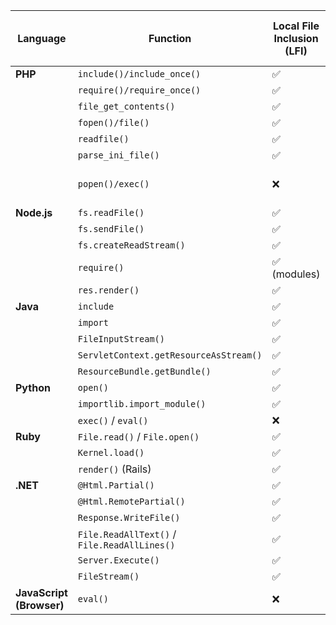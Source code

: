 | **Language**             | **Function**                                 | **Local File Inclusion (LFI)** | **Remote File Inclusion (RFI)** | **Code Execution**    |  
| ------------------------ | -------------------------------------------- | ------------------------------ | ------------------------------- | --------------------- |  
| **PHP**                  | `include()/include_once()`                   | ✅                              | ✅                               | ✅                     |  
|                          | `require()/require_once()`                   | ✅                              | ✅                               | ❌                     |  
|                          | `file_get_contents()`                        | ✅                              | ❌                               | ✅                     |  
|                          | `fopen()/file()`                             | ✅                              | ❌                               | ❌                     |  
|                          | `readfile()`                                 | ✅                              | ❌                               | ❌                     |  
|                          | `parse_ini_file()`                           | ✅                              | ❌                               | ❌                     |  
|                          | `popen()/exec()`                             | ❌                              | ❌                               | ✅ (with shell access) |  
| **Node.js**              | `fs.readFile()`                              | ✅                              | ❌                               | ❌                     |  
|                          | `fs.sendFile()`                              | ✅                              | ❌                               | ❌                     |  
|                          | `fs.createReadStream()`                      | ✅                              | ❌                               | ❌                     |  
|                          | `require()`                                  | ✅ (modules)                    | ❌                               | ❌                     |  
|                          | `res.render()`                               | ✅                              | ✅                               | ❌                     |  
| **Java**                 | `include`                                    | ✅                              | ❌                               | ❌                     |  
|                          | `import`                                     | ✅                              | ✅                               | ✅                     |  
|                          | `FileInputStream()`                          | ✅                              | ❌                               | ❌                     |  
|                          | `ServletContext.getResourceAsStream()`       | ✅                              | ❌                               | ❌                     |  
|                          | `ResourceBundle.getBundle()`                 | ✅                              | ❌                               | ❌                     |  
| **Python**               | `open()`                                     | ✅                              | ❌                               | ❌                     |  
|                          | `importlib.import_module()`                  | ✅                              | ❌                               | ❌                     |  
|                          | `exec()` / `eval()`                          | ❌                              | ❌                               | ✅                     |  
| **Ruby**                 | `File.read()` / `File.open()`                | ✅                              | ❌                               | ❌                     |  
|                          | `Kernel.load()`                              | ✅                              | ❌                               | ✅                     |  
|                          | `render()` (Rails)                           | ✅                              | ❌                               | ❌                     |  
| **.NET**                 | `@Html.Partial()`                            | ✅                              | ❌                               | ❌                     |  
|                          | `@Html.RemotePartial()`                      | ✅                              | ❌                               | ✅                     |  
|                          | `Response.WriteFile()`                       | ✅                              | ❌                               | ❌                     |  
|                          | `File.ReadAllText()` / `File.ReadAllLines()` | ✅                              | ❌                               | ❌                     |  
|                          | `Server.Execute()`                           | ✅                              | ❌                               | ✅                     |  
|                          | `FileStream()`                               | ✅                              | ❌                               | ❌                     |  
| **JavaScript (Browser)** | `eval()`                                     | ❌                              | ❌                               | ✅                     |  
